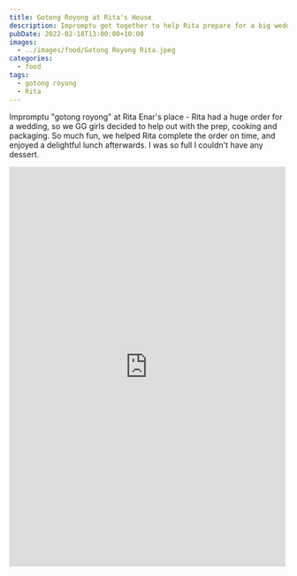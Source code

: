 ```yaml
---
title: Gotong Royong at Rita's House
description: Impromptu get together to help Rita prepare for a big wedding feast
pubDate: 2022-02-18T13:00:00+10:00
images:
  - ../images/food/Gotong Royong Rita.jpeg
categories:
  - food
tags:
  - gotong royong
  - Rita
---
```


Impromptu "gotong royong" at Rita Enar's place - Rita had a huge order for a wedding, so we GG girls decided to help out with the prep, cooking and packaging. So much fun, we helped Rita complete the order on time, and enjoyed a delightful lunch afterwards. I was so full I couldn't have any dessert.

<iframe src="https://www.facebook.com/plugins/post.php?href=https%3A%2F%2Fwww.facebook.com%2Fchris1.tham%2Fposts%2Fpfbid0ffEAjJWRjMS6NjboqwBYTvYzRK6bNPQDLcz6TinZmCdgSmeHJf4zB7R6f43KRT2Pl&show_text=true&width=500" width="500" height="723" style="border:none;overflow:hidden" scrolling="no" frameborder="0" allowfullscreen="true" allow="autoplay; clipboard-write; encrypted-media; picture-in-picture; web-share"></iframe>
